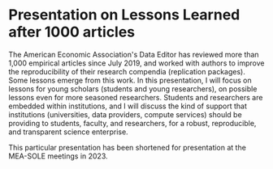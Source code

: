 # Presentation on Lessons Learned after 1000 articles

  The American Economic Association's Data Editor has
  reviewed more than 1,000 empirical articles since
  July 2019, and worked with authors to improve the
  reproducibility of their research compendia
  (replication packages). Some lessons emerge from
  this work. In this presentation, I will focus on
  lessons for young scholars (students and young
  researchers), on possible lessons even for more
  seasoned researchers. Students and researchers are
  embedded within institutions, and I will discuss
  the kind of support that institutions
  (universities, data providers, compute services)
  should be providing to students, faculty, and
  researchers, for a robust, reproducible, and
  transparent science enterprise. 
  
  This particular presentation has
  been shortened for presentation at the MEA-SOLE meetings in 2023.
